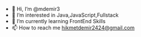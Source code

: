 - 👋 Hi, I’m @mdemir3
- 👀 I’m interested in Java,JavaScript,Fullstack
- 🌱 I’m currently learning FrontEnd Skills
- 📫 How to reach me hikmetdemir2424@gmail.com

